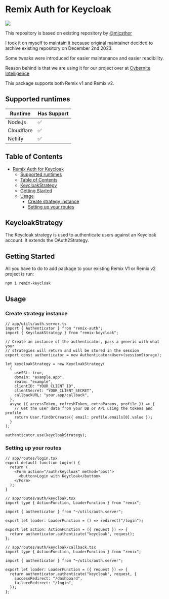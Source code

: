 # Remix Auth for Keycloak
<a href="https://nodei.co/npm/remix-keycloak/"><img src="https://nodei.co/npm/remix-keycloak.png?mini=true"></a>

This repository is based on existing repository by [@mlcsthor](https://github.com/mlcsthor/remix-auth-keycloak/)

I took it on myself to maintain it because original maintainer decided to archive existing repository on December 2nd 2023. 

Some tweaks were introduced for easier maintenance and easier readibility.

Reason behind is that we are using it for our project over at [Cybernite Intelligence](https://github.com/Cybernite-Intelligence-Inc/)

This package supports both Remix v1 and Remix v2.

## Supported runtimes

| Runtime    | Has Support |
| ---------- | ----------- |
| Node.js    | ✅          |
| Cloudflare | ✅          |
| Netlify | ✅          |


## Table of Contents
- [Remix Auth for Keycloak](#remix-auth-for-keycloak)
  - [Supported runtimes](#supported-runtimes)
  - [Table of Contents](#table-of-contents)
  - [KeycloakStrategy ](#keycloakstrategy-)
  - [Getting Started ](#getting-started-)
  - [Usage ](#usage-)
    - [Create strategy instance](#create-strategy-instance)
    - [Setting up your routes](#setting-up-your-routes)

## KeycloakStrategy <a name = "keycloak-strategy"></a>

The Keycloak strategy is used to authenticate users against an Keycloak account. It extends the OAuth2Strategy.

## Getting Started <a name = "getting_started"></a>

All you have to do to add package to your existing Remix V1 or Remix v2 
project is run:

```
npm i remix-keycloak
```

## Usage <a name = "usage"></a>

### Create strategy instance

```tsx
// app/utils/auth.server.ts
import { Authenticator } from "remix-auth";
import { KeycloakStrategy } from "remix-keycloak";

// Create an instance of the authenticator, pass a generic with what your
// strategies will return and will be stored in the session
export const authenticator = new Authenticator<User>(sessionStorage);

let keycloakStrategy = new KeycloakStrategy(
  {
    useSSL: true,
    domain: "example.app",
    realm: "example",
    clientID: "YOUR_CLIENT_ID",
    clientSecret: "YOUR_CLIENT_SECRET",
    callbackURL: "your.app/callback",
  },
  async ({ accessToken, refreshToken, extraParams, profile }) => {
    // Get the user data from your DB or API using the tokens and profile
    return User.findOrCreate({ email: profile.emails[0].value });
  }
);

authenticator.use(keycloakStrategy);
```
### Setting up your routes

```tsx
// app/routes/login.tsx
export default function Login() {
  return (
    <Form action="/auth/keycloak" method="post">
      <button>Login with Keycloak</button>
    </Form>
  );
}
```
```tsx
// app/routes/auth/keycloak.tsx
import type { ActionFunction, LoaderFunction } from "remix";

import { authenticator } from "~/utils/auth.server";

export let loader: LoaderFunction = () => redirect("/login");

export let action: ActionFunction = ({ request }) => {
  return authenticator.authenticate("keycloak", request);
};
```
```tsx
// app/routes/auth/keycloak/callback.tsx
import type { ActionFunction, LoaderFunction } from "remix";

import { authenticator } from "~/utils/auth.server";

export let loader: LoaderFunction = ({ request }) => {
  return authenticator.authenticate("keycloak", request, {
    successRedirect: "/dashboard",
    failureRedirect: "/login",
  });
};
```
